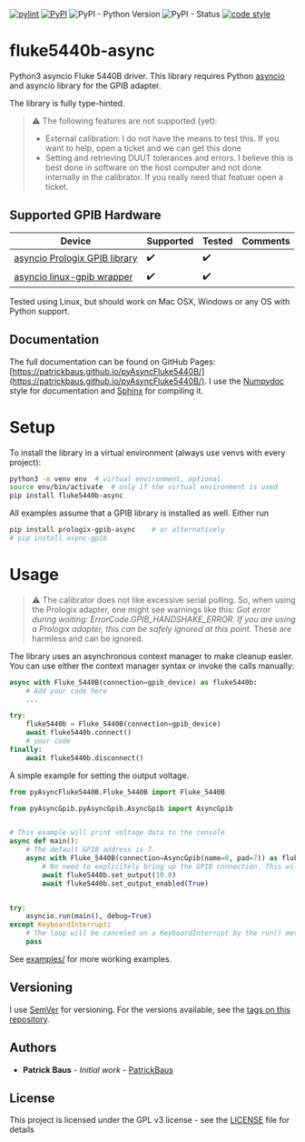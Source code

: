 [![pylint](../../actions/workflows/pylint.yml/badge.svg)](../../actions/workflows/pylint.yml)
[![PyPI](https://img.shields.io/pypi/v/fluke5440b_async)](https://pypi.org/project/fluke5440b_async/)
![PyPI - Python Version](https://img.shields.io/pypi/pyversions/fluke5440b_async)
![PyPI - Status](https://img.shields.io/pypi/status/fluke5440b_async)
[![code style](https://img.shields.io/badge/code%20style-black-000000.svg)](https://github.com/psf/black)
# fluke5440b-async
Python3 asyncio Fluke 5440B driver. This library requires Python [asyncio](https://docs.python.org/3/library/asyncio.html) and asyncio library for the GPIB adapter.

The library is fully type-hinted.

> :warning: The following features are not supported (yet):
> - External calibration: I do not have the means to test this. If you want to help, open a ticket and we can get this done
> - Setting and retrieving DUUT tolerances and errors. I believe this is best done in software on the host computer and not done internally in the calibrator. If you really need that featuer open a ticket.

## Supported GPIB Hardware
| Device                                                                              |Supported|Tested|Comments|
|-------------------------------------------------------------------------------------|--|--|--|
| [asyncio Prologix GPIB library](https://github.com/PatrickBaus/pyAsyncPrologixGpib) |:heavy_check_mark:|:heavy_check_mark:|  |
| [asyncio linux-gpib wrapper](https://github.com/PatrickBaus/pyAsyncGpib)            |:heavy_check_mark:|:heavy_check_mark:|  |

Tested using Linux, but should work on Mac OSX, Windows or any OS with Python support.

## Documentation
The full documentation can be found on GitHub Pages:
[https://patrickbaus.github.io/pyAsyncFluke5440B/](https://patrickbaus.github.io/pyAsyncFluke5440B/). I use the
[Numpydoc](https://numpydoc.readthedocs.io/en/latest/format.html) style for documentation and
[Sphinx](https://www.sphinx-doc.org/en/master/index.html) for compiling it.

# Setup
To install the library in a virtual environment (always use venvs with every project):
```bash
python3 -m venv env  # virtual environment, optional
source env/bin/activate  # only if the virtual environment is used
pip install fluke5440b-async
```

All examples assume that a GPIB library is installed as well. Either run
```bash
pip install prologix-gpib-async    # or alternatively
# pip install async-gpib
```

# Usage
> :warning: The calibrator does not like excessive serial polling. So, when using the Prologix adapter, one might see warnings like this:
> *Got error during waiting: ErrorCode.GPIB_HANDSHAKE_ERROR. If you are using a Prologix adapter, this can be safely ignored at this point.*
> These are harmless and can be ignored.

The library uses an asynchronous context manager to make cleanup easier. You can use either the
context manager syntax or invoke the calls manually:

```python
async with Fluke_5440B(connection=gpib_device) as fluke5440b:
    # Add your code here
    ...
```

```python
try:
    fluke5440b = Fluke_5440B(connection=gpib_device)
    await fluke5440b.connect()
    # your code
finally:
    await fluke5440b.disconnect()
```


A simple example for setting the output voltage.
```python
from pyAsyncFluke5440B.Fluke_5440B import Fluke_5440B

from pyAsyncGpib.pyAsyncGpib.AsyncGpib import AsyncGpib


# This example will print voltage data to the console
async def main():
    # The default GPIB address is 7.
    async with Fluke_5440B(connection=AsyncGpib(name=0, pad=7)) as fluke5440b:
        # No need to explicitely bring up the GPIB connection. This will be done by the instrument.
        await fluke5440b.set_output(10.0)
        await fluke5440b.set_output_enabled(True)


try:
    asyncio.run(main(), debug=True)
except KeyboardInterrupt:
    # The loop will be canceled on a KeyboardInterrupt by the run() method, we just want to suppress the exception
    pass
```

See [examples/](examples/) for more working examples.

## Versioning

I use [SemVer](http://semver.org/) for versioning. For the versions available, see the [tags on this repository](../../tags).

## Authors

* **Patrick Baus** - *Initial work* - [PatrickBaus](https://github.com/PatrickBaus)

## License


This project is licensed under the GPL v3 license - see the [LICENSE](LICENSE) file for details
